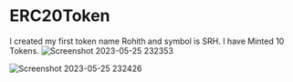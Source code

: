 # ERC20Token
I created my first token name Rohith and symbol is SRH. I have Minted 10 Tokens.
![Screenshot 2023-05-25 232353](https://github.com/rohithsukka/ERC20Token/assets/109202570/1e20f096-9afd-4343-8a5b-88f29a45e111)

![Screenshot 2023-05-25 232426](https://github.com/rohithsukka/ERC20Token/assets/109202570/0d479b06-7ab5-4973-b02b-2916d821b1d5)
